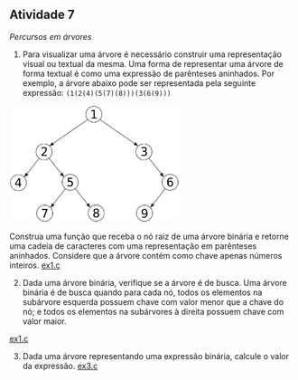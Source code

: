 ## Atividade 7

*Percursos em árvores*

1. Para visualizar uma árvore é necessário construir uma representação visual ou textual da mesma. Uma forma de representar uma árvore de forma textual é como uma expressão de parênteses aninhados. Por exemplo, a árvore abaixo pode ser representada pela seguinte expressão: `(1(2(4)(5(7)(8)))(3(6(9)))`

  <img src="./arvore_ex.png" width="300px"/>


  Construa uma função que receba o nó raiz de uma árvore binária e retorne uma cadeia de caracteres com uma representação em parênteses aninhados. Considere que a árvore contém como chave apenas números inteiros.
[ex1.c](./ed1_tree/ex1.c)

2. Dada uma árvore binária, verifique se a árvore é de busca. Uma árvore binária é de busca quando para cada nó, todos os elementos na subárvore esquerda possuem chave com valor menor que a chave do nó; e todos os elementos na subárvores à direita possuem chave com valor maior.


[ex1.c](./ed1_tree/ex2.c)


3. Dada uma árvore representando uma expressão binária, calcule o valor da expressão.
[ex3.c](./ed1_tree/ex3.c)
